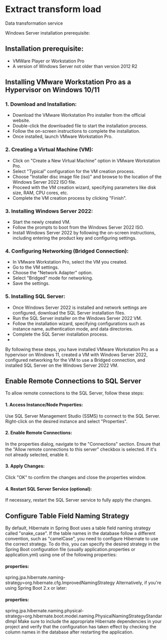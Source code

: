 # Extract transform load
Data transformation service

Windows Server
installation prerequisite:

## Installation prerequisite:
- VMWare Player or Workstation Pro
- A version of Windows Server not older than version 2012 R2

## Installing VMware Workstation Pro as a Hypervisor on Windows 10/11

### 1. Download and Installation:

- Download the VMware Workstation Pro installer from the official website.
- Double-click the downloaded file to start the installation process.
- Follow the on-screen instructions to complete the installation.
- Once installed, launch VMware Workstation Pro.

### 2. Creating a Virtual Machine (VM):

- Click on "Create a New Virtual Machine" option in VMware Workstation Pro.
- Select "Typical" configuration for the VM creation process.
- Choose "Installer disc image file (iso)" and browse to the location of the Windows Server 2022 ISO file.
- Proceed with the VM creation wizard, specifying parameters like disk size, RAM, CPU cores, etc.
- Complete the VM creation process by clicking "Finish".

### 3. Installing Windows Server 2022:

- Start the newly created VM.
- Follow the prompts to boot from the Windows Server 2022 ISO.
- Install Windows Server 2022 by following the on-screen instructions, 
  including entering the product key and configuring settings.

### 4. Configuring Networking (Bridged Connection):

- In VMware Workstation Pro, select the VM you created.
- Go to the VM settings.
- Choose the "Network Adapter" option.
- Select "Bridged" mode for networking.
- Save the settings.

### 5. Installing SQL Server:

- Once Windows Server 2022 is installed and network settings are configured, 
  download the SQL Server installation files.
- Run the SQL Server installer on the Windows Server 2022 VM.
- Follow the installation wizard, specifying configurations such as instance name, 
  authentication mode, and data directories.
- Complete the SQL Server installation process.
- 
By following these steps, you have installed VMware Workstation Pro as a hypervisor on Windows 11, 
created a VM with Windows Server 2022, configured networking for the VM to use a Bridged connection, 
and installed SQL Server on the Windows Server 2022 VM.


##  Enable Remote Connections to SQL Server
To allow remote connections to the SQL Server, follow these steps:

#### 1. Access Instance/Node Properties:
   Use SQL Server Management Studio (SSMS) to connect to the SQL Server.
   Right-click on the desired instance and select "Properties".

#### 2. Enable Remote Connections:
   In the properties dialog, navigate to the "Connections" section.
   Ensure that the "Allow remote connections to this server" checkbox is selected. 
   If it's not already selected, enable it.

#### 3. Apply Changes:
   Click "OK" to confirm the changes and close the properties window.

#### 4. Restart SQL Server Service (optional):
   If necessary, restart the SQL Server service to fully apply the changes.

## Configure Table Field Naming Strategy
By default, Hibernate in Spring Boot uses a table field naming strategy called 
"snake_case". If the table names in the database follow a different convention, 
such as "camelCase", you need to configure Hibernate to use the correct strategy.
To do this, you can specify the desired strategy in the Spring Boot configuration 
file (usually application.properties or application.yml) using one of the following 
properties:

#### properties:
spring.jpa.hibernate.naming-strategy=org.hibernate.cfg.ImprovedNamingStrategy
Alternatively, if you're using Spring Boot 2.x or later:

#### properties:
spring.jpa.hibernate.naming.physical-strategy=org.hibernate.boot.model.naming.PhysicalNamingStrategyStandardImpl
Make sure to include the appropriate Hibernate dependencies in your project and 
verify that the configuration has taken effect by checking the column names in the 
database after restarting the application.